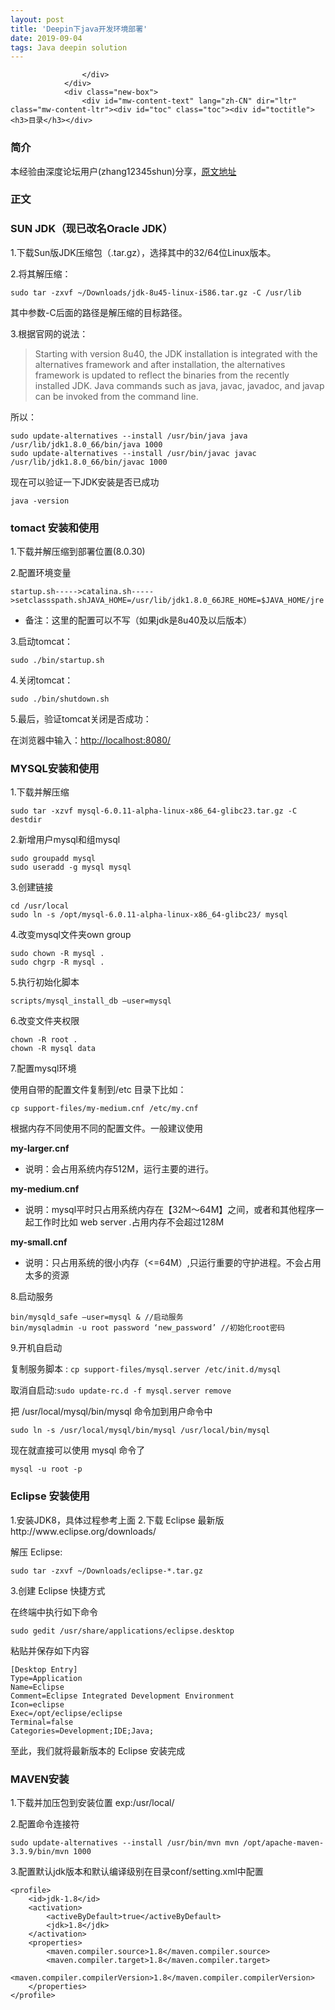 ```yaml
---
layout: post
title: 'Deepin下java开发环境部署'
date: 2019-09-04
tags: Java deepin solution
---
```



<section>
                <div class="before">
                    <div class="other">

                    </div>
                </div>
                <div class="new-box">
                    <div id="mw-content-text" lang="zh-CN" dir="ltr" class="mw-content-ltr"><div id="toc" class="toc"><div id="toctitle"><h3>目录</h3></div>

</div>

<h3><span class="mw-headline" id=".E7.AE.80.E4.BB.8B">简介</span></h3>
<p>本经验由深度论坛用户(zhang12345shun)分享，<a rel="nofollow" class="external text" href="https://bbs.deepin.org/forum.php?mod=viewthread&amp;tid=36225">原文地址</a></p>
<h3><span class="mw-headline" id=".E6.AD.A3.E6.96.87">正文</span></h3>
<h3><span class="mw-headline" id="SUN_JDK.EF.BC.88.E7.8E.B0.E5.B7.B2.E6.94.B9.E5.90.8DOracle_JDK.EF.BC.89">SUN JDK（现已改名Oracle JDK）</span></h3>
<p>1.下载Sun版JDK压缩包（.tar.gz），选择其中的32/64位Linux版本。</p>
<p>2.将其解压缩：</p>
<p><code>sudo tar -zxvf ~/Downloads/jdk-8u45-linux-i586.tar.gz -C /usr/lib</code> </p>
<p>其中参数-C后面的路径是解压缩的目标路径。</p>
<p>3.根据官网的说法：</p>
<blockquote>
<p>Starting with version 8u40, the JDK installation is integrated with the alternatives framework and after installation, the alternatives framework is updated to reflect the binaries from the recently installed JDK. Java commands such as java, javac, javadoc, and javap can be invoked from the command line.  </p>
</blockquote>
<p>所以：</p>
<pre><code>sudo update-alternatives --install /usr/bin/java java  /usr/lib/jdk1.8.0_66/bin/java 1000 
sudo update-alternatives --install /usr/bin/javac javac  /usr/lib/jdk1.8.0_66/bin/javac 1000</code></pre>
<p>现在可以验证一下JDK安装是否已成功 </p>
<p><code>java -version</code></p>
<h3><span class="mw-headline" id="tomact_.E5.AE.89.E8.A3.85.E5.92.8C.E4.BD.BF.E7.94.A8">tomact 安装和使用</span></h3>
<p>1.下载并解压缩到部署位置(8.0.30)</p>
<p>2.配置环境变量</p>
<p><code>startup.sh-----&gt;catalina.sh-----&gt;setclassspath.shJAVA_HOME=/usr/lib/jdk1.8.0_66JRE_HOME=$JAVA_HOME/jre</code></p>
<ul>
<li>备注：这里的配置可以不写（如果jdk是8u40及以后版本） </li>
</ul>
<p>3.启动tomcat： </p>
<p><code>sudo ./bin/startup.sh</code></p>
<p>4.关闭tomcat： </p>
<p><code>sudo ./bin/shutdown.sh</code></p>
<p>5.最后，验证tomcat关闭是否成功：</p>
<p>在浏览器中输入：<a rel="nofollow" class="external free" href="http://localhost:8080/">http://localhost:8080/</a></p>
<h3><span class="mw-headline" id="MYSQL.E5.AE.89.E8.A3.85.E5.92.8C.E4.BD.BF.E7.94.A8">MYSQL安装和使用</span></h3>
<p>1.下载并解压缩 </p>
<p><code>sudo tar -xzvf mysql-6.0.11-alpha-linux-x86_64-glibc23.tar.gz -C destdir</code></p>
<p>2.新增用户mysql和组mysql </p>
<pre><code>sudo groupadd mysql 
sudo useradd -g mysql mysql</code></pre>
<p>3.创建链接 </p>
<pre><code>cd /usr/local 
sudo ln -s /opt/mysql-6.0.11-alpha-linux-x86_64-glibc23/ mysql</code></pre>
<p>4.改变mysql文件夹own group </p>
<pre><code>sudo chown -R mysql . 
sudo chgrp -R mysql .</code></pre>
<p>5.执行初始化脚本 </p>
<p><code>scripts/mysql_install_db –user=mysql</code></p>
<p>6.改变文件夹权限 </p>
<pre><code>chown -R root . 
chown -R mysql data</code></pre>
<p>7.配置mysql环境 </p>
<p>使用自带的配置文件复制到/etc 目录下比如：</p>
<p><code>cp support-files/my-medium.cnf /etc/my.cnf</code></p>
<p>根据内存不同使用不同的配置文件。一般建议使用 </p>
<p><strong> my-larger.cnf </strong> </p>
<ul>
<li>说明：会占用系统内存512M，运行主要的进行。</li>
</ul>
<p><strong> my-medium.cnf </strong> </p>
<ul>
<li>说明：mysql平时只占用系统内存在【32M～64M】之间，或者和其他程序一起工作时比如 web server .占用内存不会超过128M </li>
</ul>
<p><strong> my-small.cnf </strong> </p>
<ul>
<li>说明：只占用系统的很小内存（&lt;=64M）,只运行重要的守护进程。不会占用太多的资源 </li>
</ul>
<p>8.启动服务 </p>
<pre><code>bin/mysqld_safe –user=mysql &amp; //启动服务 
bin/mysqladmin -u root password ‘new_password’ //初始化root密码</code></pre>
<p>9.开机自启动 </p>
<p>复制服务脚本&nbsp;: <code>cp support-files/mysql.server /etc/init.d/mysql</code></p>
<p>取消自启动:<code>sudo update-rc.d -f mysql.server remove</code></p>
<p>把 /usr/local/mysql/bin/mysql 命令加到用户命令中 </p>
<p><code>sudo ln -s /usr/local/mysql/bin/mysql /usr/local/bin/mysql</code></p>
<p>现在就直接可以使用 mysql 命令了 </p>
<p><code>mysql -u root -p</code></p>
<h3><span class="mw-headline" id="Eclipse_.E5.AE.89.E8.A3.85.E4.BD.BF.E7.94.A8">Eclipse 安装使用</span></h3>
<p>1.安装JDK8，具体过程参考上面
2.下载 Eclipse 最新版http://www.eclipse.org/downloads/ </p>
<p>解压 Eclipse:</p>
<p><code>sudo tar -zxvf ~/Downloads/eclipse-*.tar.gz</code></p>
<p>3.创建 Eclipse 快捷方式 </p>
<p>在终端中执行如下命令 </p>
<p><code>sudo gedit /usr/share/applications/eclipse.desktop</code></p>
<p>粘贴并保存如下内容 </p>
<pre><code>[Desktop Entry] 
Type=Application 
Name=Eclipse 
Comment=Eclipse Integrated Development Environment 
Icon=eclipse 
Exec=/opt/eclipse/eclipse 
Terminal=false 
Categories=Development;IDE;Java; </code></pre>
<p>至此，我们就将最新版本的 Eclipse 安装完成</p>
<h3><span class="mw-headline" id="MAVEN.E5.AE.89.E8.A3.85">MAVEN安装</span></h3>
<p>1.下载并加压包到安装位置 exp:/usr/local/</p>
<p>2.配置命令连接符</p>
<p><code>sudo update-alternatives --install /usr/bin/mvn mvn /opt/apache-maven-3.3.9/bin/mvn 1000</code></p>
<p>3.配置默认jdk版本和默认编译级别在目录conf/setting.xml中配置</p>
<pre><code>&lt;profile&gt;
    &lt;id&gt;jdk-1.8&lt;/id&gt;
    &lt;activation&gt;
        &lt;activeByDefault&gt;true&lt;/activeByDefault&gt;
        &lt;jdk&gt;1.8&lt;/jdk&gt;
    &lt;/activation&gt;
    &lt;properties&gt;      
        &lt;maven.compiler.source&gt;1.8&lt;/maven.compiler.source&gt;
        &lt;maven.compiler.target&gt;1.8&lt;/maven.compiler.target&gt;            
        &lt;maven.compiler.compilerVersion&gt;1.8&lt;/maven.compiler.compilerVersion&gt;
    &lt;/properties&gt;
&lt;/profile&gt;</code></pre>

<!-- 
NewPP limit report
Cached time: 20190903123746
Cache expiry: 86400
Dynamic content: false
CPU time usage: 0.008 seconds
Real time usage: 0.009 seconds
Preprocessor visited node count: 1/1000000
Preprocessor generated node count: 4/1000000
Post‐expand include size: 0/2097152 bytes
Template argument size: 0/2097152 bytes
Highest expansion depth: 1/40
Expensive parser function count: 0/100
-->

<!-- 
Transclusion expansion time report (%,ms,calls,template)
100.00%    0.000      1 - -total
-->

<!-- Saved in parser cache with key mediawiki:pcache:idhash:471-0!*!*!!zh-cn!*!* and timestamp 20190903123746 and revision id 1689
 -->
</div>                </div>
            </section>